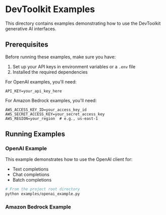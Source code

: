 # DevToolkit Examples

This directory contains examples demonstrating how to use the DevToolkit generative AI interfaces.

## Prerequisites

Before running these examples, make sure you have:

1. Set up your API keys in environment variables or a `.env` file
2. Installed the required dependencies

For OpenAI examples, you'll need:

```
API_KEY=your_api_key_here
```

For Amazon Bedrock examples, you'll need:

```
AWS_ACCESS_KEY_ID=your_access_key_id
AWS_SECRET_ACCESS_KEY=your_secret_access_key
AWS_REGION=your_region  # e.g., us-east-1
```

## Running Examples

### OpenAI Example

This example demonstrates how to use the OpenAI client for:

- Text completions
- Chat completions
- Batch completions

```bash
# From the project root directory
python examples/openai_example.py
```

### Amazon Bedrock Example
